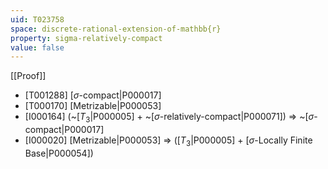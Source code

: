 ```yaml
---
uid: T023758
space: discrete-rational-extension-of-mathbb{r}
property: sigma-relatively-compact
value: false
---
```

[[Proof]]

* [T001288] [$\sigma$-compact|P000017]
* [T000170] [Metrizable|P000053]
* [I000164] (~[$T_3$|P000005] + ~[$\sigma$-relatively-compact|P000071]) => ~[$\sigma$-compact|P000017]
* [I000020] [Metrizable|P000053] => ([$T_3$|P000005] + [$\sigma$-Locally Finite Base|P000054])


